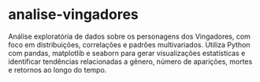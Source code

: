 # analise-vingadores
Análise exploratória de dados sobre os personagens dos Vingadores, com foco em distribuições, correlações e padrões multivariados. Utiliza Python com pandas, matplotlib e seaborn para gerar visualizações estatísticas e identificar tendências relacionadas a gênero, número de aparições, mortes e retornos ao longo do tempo.
